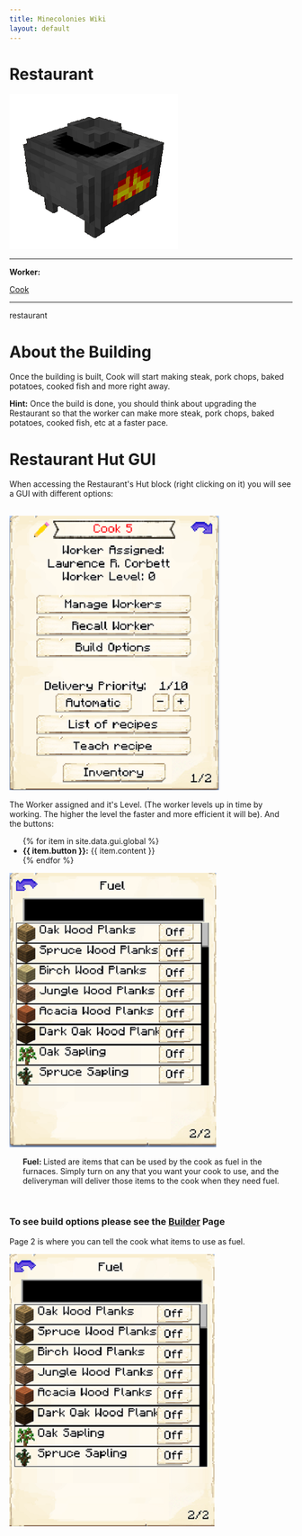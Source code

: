 ```yaml
---
title: Minecolonies Wiki
layout: default
---
```

# Restaurant

<div class="infobox box text-center">
    <img src="../../assets/images/buildings/restaurant.png" alt="Restaurant's Hut" />
    <hr />
    <div class="row section-text text-left">
        <div class="col">
        <p><strong>Worker:</strong></p>
        </div>
        <div class="col">
        <p><a href="../workers/cook">Cook</a></p>
        </div>
    </div>
    <hr />
    <recipe>restaurant</recipe>
</div>

# About the Building

Once the building is built, Cook will start making steak, pork chops, baked potatoes, cooked fish and more right away.

**Hint:** Once the build is done, you should think about upgrading the Restaurant so that the worker can make more steak, pork chops, baked potatoes, cooked fish, etc at a faster pace.


# Restaurant Hut GUI

When accessing the Restaurant's Hut block (right clicking on it) you will see a GUI with different options:

<br>
<div class="row">
  <div class="col-sm-12 col-md">
    <img src="../../assets/images/gui/restaurantgui1.png" class="img-fluid mx-auto" alt="Restaurant GUI">
  </div>
  <div class="col-sm-12 col-md">
    <p>The Worker assigned and it's Level. (The worker levels up in time by working. The higher the level the faster and more efficient it will be). And the buttons:</p>
    <ul>
      {% for item in site.data.gui.global %}
        <li><strong>{{ item.button }}:</strong> {{ item.content }}</li>
      {% endfor %}
    </ul>
  </div>
</div>
<div class="row">
  <div class="col-sm-12 col-md">
    <img src="../../assets/images/gui/restaurant_gui2.png" class="img-fluid mx-auto" alt="Restaurant GUI">
  </div>
  <div class="col-sm-12 col-md">
      <ul><strong> Fuel: </strong> Listed are items that can be used by the cook as fuel in the furnaces. Simply turn on any that you want your cook to use, and the deliveryman will deliver those items to the cook when they need fuel.
      </ul>
    </div>  
  
  <br>
  
### **To see build options please see the [Builder](../../source/workers/builder) Page**  

Page 2 is where you can tell the cook what items to use as fuel.

<div class="row">
  <div class="col-sm-12 col-md">
    <img src="../../assets/images/gui/restaurantgui2.png" class="img-fluid mx-auto" alt="Restaurant GUI">
  </div>
